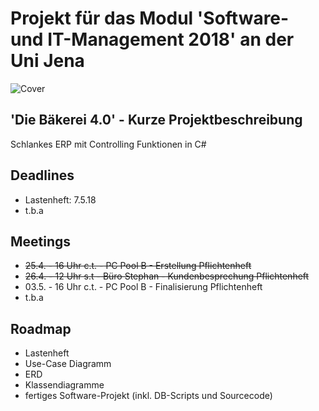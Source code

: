 ﻿# Projekt für das Modul 'Software- und IT-Management 2018' an der Uni Jena 

![Cover](https://github.com/baekerei40/baekerei40/blob/master/Lastenheft/cover.PNG)

## 'Die Bäkerei 4.0' - Kurze Projektbeschreibung
Schlankes ERP mit Controlling Funktionen in C#

## Deadlines
* Lastenheft: 7.5.18
* t.b.a

## Meetings
* ~~25.4. - 16 Uhr c.t. - PC Pool B - Erstellung Pflichtenheft~~
* ~~26.4. - 12 Uhr s.t - Büro Stephan - Kundenbesprechung Pflichtenheft~~
* 03.5. - 16 Uhr c.t. - PC Pool B - Finalisierung Pflichtenheft
* t.b.a

## Roadmap
* Lastenheft
* Use-Case Diagramm
* ERD
* Klassendiagramme
* fertiges Software-Projekt (inkl. DB-Scripts und Sourcecode)
